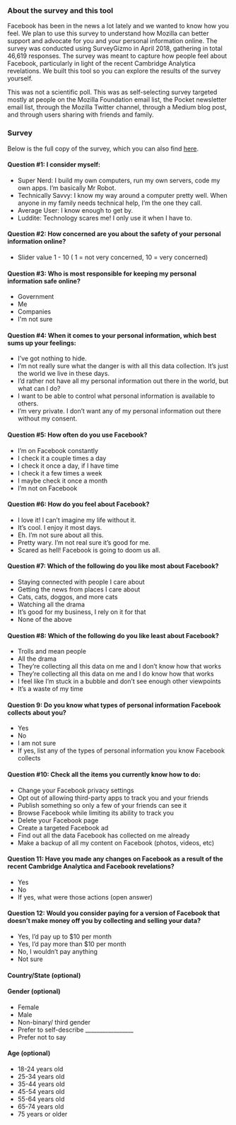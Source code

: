 ### About the survey and this tool

Facebook has been in the news a lot lately and we wanted to know how you feel. We plan to use this survey to understand how Mozilla can better support and advocate for you and your personal information online. The survey was conducted using SurveyGizmo in April 2018, gathering in total 46,619 responses. The survey was meant to capture how people feel about Facebook, particularly in light of the recent Cambridge Analytica revelations. We built this tool so you can explore the results of the survey yourself.

This was not a scientific poll. This was as self-selecting survey targeted mostly at people on the Mozilla Foundation email list, the Pocket newsletter email list, through the Mozilla Twitter channel, through a Medium blog post, and through users sharing with friends and family.


### Survey

Below is the full copy of the survey, which you can also find [here](https://www.surveygizmo.com/s3/4273732/facebook-survey).


#### Question #1: I consider myself:
- Super Nerd:  I build my own computers, run my own servers, code my own apps. I’m basically Mr Robot.
- Technically Savvy:   I know my way around a computer pretty well. When anyone in my family needs technical help, I’m the one they call.
- Average User:  I know enough to get by. 
- Luddite:  Technology scares me! I only use it when I have to.

#### Question #2: How concerned are you about the safety of your personal information online?
- Slider value 1 - 10 ( 1 = not very concerned, 10 = very concerned)

#### Question #3: Who is most responsible for keeping my personal information safe online?
- Government
- Me
- Companies
- I'm not sure

#### Question #4: When it comes to your personal information, which best sums up your feelings:
- I’ve got nothing to hide. 
- I’m not really sure what the danger is with all this data collection. It’s just the world we live in these days.
- I’d rather not have all my personal information out there in the world, but what can I do?
- I want to be able to control what personal information is available to others. 
- I’m very private. I don’t want any of my personal information out there without my consent.

#### Question #5: How often do you use Facebook?
- I’m on Facebook constantly
- I check it a couple times a day
- I check it once a day, if I have time
- I check it a few times a week
- I maybe check it once a month
- I’m not on Facebook

#### Question #6: How do you feel about Facebook?
- I love it! I can’t imagine my life without it.
- It’s cool. I enjoy it most days.
- Eh. I’m not sure about all this.
- Pretty wary. I’m not real sure it’s good for me.
- Scared as hell! Facebook is going to doom us all.

#### Question #7: Which of the following do you like most about Facebook?
- Staying connected with people I care about
- Getting the news from places I care about
- Cats, cats, doggos, and more cats 
- Watching all the drama
- It’s good for my business, I rely on it for that
- None of the above

#### Question #8: Which of the following do you like least about Facebook?
- Trolls and mean people
- All the drama
- They’re collecting all this data on me and I don’t know how that works
- They’re collecting all this data on me and I do know how that works
- I feel like I’m stuck in a bubble and don’t see enough other viewpoints
- It’s a waste of my time

#### Question 9: Do you know what types of personal information Facebook collects about you?
- Yes
- No
- I am not sure
- If yes, list any of the types of personal information you know Facebook collects

#### Question #10: Check all the items you currently know how to do:
- Change your Facebook privacy settings
- Opt out of allowing third-party apps to track you and your friends
- Publish something so only a few of your friends can see it
- Browse Facebook while limiting its ability to track you 
- Delete your Facebook page
- Create a targeted Facebook ad
- Find out all the data Facebook has collected on me already
- Make a backup of all my content on Facebook (photos, videos, etc)

#### Question 11: Have you made any changes on Facebook as a result of the recent Cambridge Analytica and Facebook revelations?
- Yes
- No
- If yes, what were those actions (open answer)

#### Question 12: Would you consider paying for a version of Facebook that doesn’t make money off you by collecting and selling your data?
- Yes, I’d pay up to $10 per month
- Yes, I’d pay more than $10 per month
- No, I wouldn’t pay anything
- Not sure

#### Country/State (optional)

#### Gender (optional)
- Female
- Male
- Non-binary/ third gender
- Prefer to self-describe _________________
- Prefer not to say

#### Age (optional)
- 18-24 years old
- 25-34 years old
- 35-44 years old
- 45-54 years old
- 55-64 years old
- 65-74 years old
- 75 years or older


